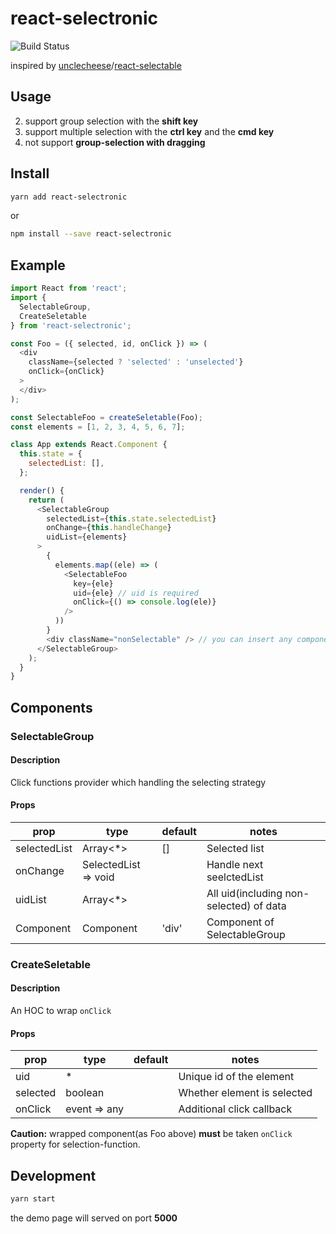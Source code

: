 # react-selectronic

![Build Status](https://circleci.com/gh/WendellLiu/react-selectronic.png?circle-token=6cb81d93caa745b04d31d9dbf5ff73e47a74b7ea)


inspired by [unclecheese](https://github.com/unclecheese)/[react-selectable](https://github.com/unclecheese/react-selectable)

## Usage
2. support group selection with the __shift key__
3. support multiple selection with the __ctrl key__ and the __cmd  key__
1. not support __group-selection with dragging__

## Install
```sh
yarn add react-selectronic
```

or

```sh
npm install --save react-selectronic
```

## Example

```js
import React from 'react';
import {
  SelectableGroup,
  CreateSeletable
} from 'react-selectronic';

const Foo = ({ selected, id, onClick }) => (
  <div
    className={selected ? 'selected' : 'unselected'}
    onClick={onClick}
  >
  </div>
);

const SelectableFoo = createSeletable(Foo);
const elements = [1, 2, 3, 4, 5, 6, 7];

class App extends React.Component {
  this.state = {
    selectedList: [],
  };

  render() {
    return (
      <SelectableGroup
        selectedList={this.state.selectedList}
        onChange={this.handleChange}
        uidList={elements}
      >
        {
          elements.map((ele) => (
            <SelectableFoo 
              key={ele} 
              uid={ele} // uid is required
              onClick={() => console.log(ele)}
            /> 
          ))
        }
        <div className="nonSelectable" /> // you can insert any component not selectable
      </SelectableGroup>
    );
  }
}

```

## Components

### SelectableGroup
#### Description
Click functions provider which handling the selecting strategy

#### Props

prop             | type     | default      | notes
-----------------|----------|--------------|----------
selectedList     | Array<*>   |     []     | Selected list
onChange         | SelectedList => void  |           | Handle next seelctedList 
uidList          | Array<*>   |            | All uid(including non-selected) of data
Component          | Component   | 'div'   | Component of SelectableGroup


### CreateSeletable
#### Description
An HOC to wrap `onClick`

#### Props

prop             | type     | default      | notes
-----------------|----------|--------------|----------
uid              | *        |              | Unique id of the element
selected         | boolean  |              | Whether element is selected
onClick          | event => any |          | Additional click callback 

**Caution:**
wrapped component(as Foo above) **must** be taken `onClick` property for selection-function.

## Development
```sh
yarn start
```

the demo page will served on port **5000**
